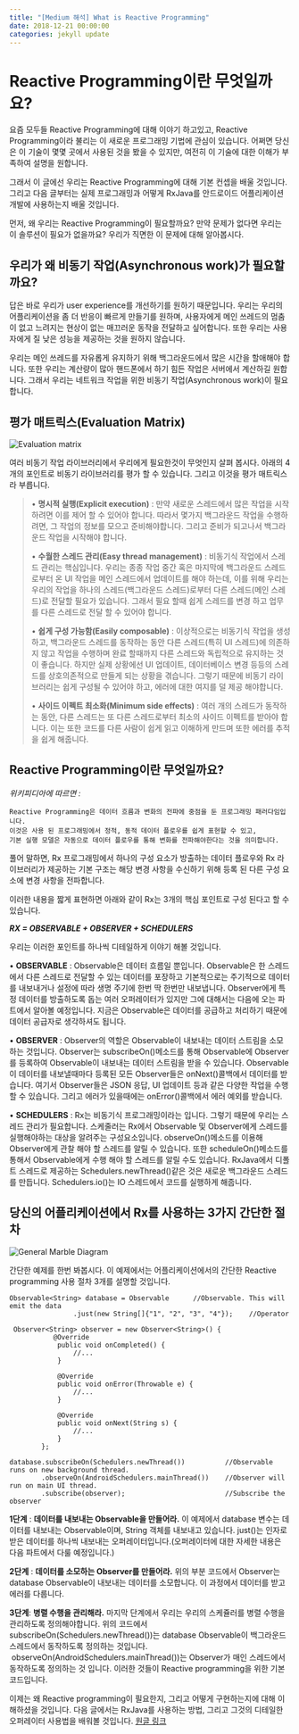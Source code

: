 ```yaml
---
title: "[Medium 해석] What is Reactive Programming"
date: 2018-12-21 00:00:00
categories: jekyll update
---
```


# Reactive Programming이란 무엇일까요?

요즘 모두들 Reactive Programming에 대해 이야기 하고있고,  Reactive Programming이라 불리는 이 새로운 프로그래밍 기법에 관심이 있습니다. 어쩌면 당신은 이 기술이 몇몇 곳에서 사용된 것을 봤을 수 있지만, 여전히 이 기술에 대한 이해가 부족하여 설명을 원합니다.

그래서 이 글에선 우리는 Reactive Programming에 대해 기본 컨셉을 배울 것입니다. 그리고 다음 글부터는 실제 프로그래밍과 어떻게 RxJava를 안드로이드 어플리케이션 개발에 사용하는지 배울 것입니다.

먼저, 왜 우리는 Reactive Programming이 필요할까요? 만약 문제가 없다면 우리는 이 솔루션이 필요가 없을까요? 우리가 직면한 이 문제에 대해 알아봅시다. 



## 우리가 왜 비동기 작업(Asynchronous work)가 필요할까요?

답은 바로 우리가 user experience를 개선하기를 원하기 때문입니다. 우리는 우리의 어플리케이션을 좀 더 반응이 빠르게 만들기를 원하며, 사용자에게 메인 쓰레드의 멈춤이 없고 느려지는 현상이 없는 매끄러운 동작을 전달하고 싶어합니다. 또한 우리는 사용자에게 질 낮은 성능을 제공하는 것을 원하지 않습니다.

우리는 메인 쓰레드를 자유롭게 유지하기 위해 백그라운드에서 많은 시간을 할애해야 합니다.  또한 우리는 계산량이 많아 핸드폰에서 하기 힘든 작업은 서버에서 계산하길 원합니다. 그래서 우리는 네트워크 작업을 위한 비동기 작업(Asynchronous work)이 필요합니다.



## 평가 매트릭스(Evaluation Matrix)

![Evaluation matrix](https://user-images.githubusercontent.com/38038123/50584885-7d907780-0eb5-11e9-9df6-9f62a6d7ccdb.png)

여러 비동기 작업 라이브러리에서 우리에게 필요한것이 무엇인지 살펴 봅시다. 아래의 4개의 포인트로 비동기 라이브러리를 평가 할 수 있습니다. 그리고 이것을 평가 매트릭스라 부릅니다.

>• __명시적 실행(Explicit execution)__ : 만약 새로운 스레드에서 많은 작업을 시작하려면 이를 제어 할 수 있어야 합니다. 따라서 몇가지 백그라운드 작업을 수행하려면, 그 작업의 정보를 모으고 준비해야합니다. 그리고 준비가 되고나서 백그라운드 작업을 시작해야 합니다. 
>
>• __수월한 스레드 관리(Easy thread management)__ : 비동기식 작업에서 스레드 관리는 핵심입니다. 우리는 종종 작업 중간 혹은 마지막에 백그라운드 스레드로부터 온 UI 작업을 메인 스레드에서 업데이트를 해야 하는데, 이를 위해 우리는 우리의 작업을 하나의 스레드(백그라운드 스레드)로부터 다른 스레드(메인 스레드)로 전달할 필요가 있습니다. 그래서 필요 할때 쉽게 스레드를 변경 하고 업무를 다른 스레드로 전달 할 수 있어야 합니다.
>
>• __쉽게 구성 가능함(Easily composable)__ : 이상적으로는 비동기식 작업을 생성 하고, 백그라운드 스레드를 동작하는 동안 다른 스레드(특히 UI 스레드)에 의존하지 않고 작업을 수행하며 완료 할때까지 다른 스레드와 독립적으로 유지하는 것이 좋습니다. 하지만 실제 상황에선 UI 업데이트, 데이터베이스 변경 등등의 스레드를 상호의존적으로 만들게 되는 상황을 겪습니다. 그렇기 때문에 비동기 라이브러리는 쉽게 구성될 수 있어야 하고, 에러에 대한 여지를 덜 제공 해야합니다.
>
>• __사이드 이펙트 최소화(Minimum side effects)__ : 여러 개의 스레드가 동작하는 동안, 다른 스레드는 또 다른 스레드로부터 최소의 사이드 이펙트를 받아야 합니다. 이는 또한 코드를 다른 사람이 쉽게 읽고 이해하게 만드며 또한 에러를 추적을 쉽게 해줍니다.

## Reactive Programming이란 무엇일까요?
*위키피디아에 따르면 :*
```
Reactive Programming은 데이터 흐름과 변화의 전파에 중점을 둔 프로그래밍 패러다임입니다.
이것은 사용 된 프로그래밍에서 정적, 동적 데이터 플로우를 쉽게 표현할 수 있고, 
기본 실행 모델은 자동으로 데이터 플로우를 통해 변화를 전파해야한다는 것을 의미합니다. 
```

풀어 말하면, Rx 프로그래밍에서 하나의 구성 요소가 방출하는 데이터 플로우와 Rx 라이브러리가 제공하는 기본 구조는 해당 변경 사항을 수신하기 위해 등록 된 다른 구성 요소에 변경 사항을 전파합니다.

이러한 내용을 짧게 표현하면 아래와 같이 Rx는 3개의 핵심 포인트로 구성 된다고 할 수 있습니다.

__*RX = OBSERVABLE + OBSERVER + SCHEDULERS*__

우리는 이러한 포인트를 하나씩 디테일하게 이야기 해볼 것입니다.

• __OBSERVABLE__ : Observable은 데이터 흐름일 뿐입니다. Observable은 한 스레드에서 다른 스레드로 전달할 수 있는 데이터를 포장하고 기본적으로는 주기적으로 데이터를 내보내거나 설정에 따라 생명 주기에 한번 딱 한번만 내보냅니다. Observer에게 특정 데이터를 방출하도록 돕는 여러 오퍼레이터가 있지만 그에 대해서는 다음에 오는 파트에서 알아볼 예정입니다. 지금은 Observable은 데이터를 공급하고 처리하기 때문에 데이터 공급자로 생각하셔도 됩니다.

• __OBSERVER__ : Observer의 역할은 Observable이 내보내는 데이터 스트림을 소모하는 것입니다. Observer는 subscribeOn()메소드를 통해 Observable에 Observer를 등록하여 Observable이 내보내는 데이터 스트림을 받을 수 있습니다. Observable이 데이터를 내보낼때마다 등록된 모든 Observer들은 onNext()콜백에서 데이터를 받습니다. 여기서 Observer들은 JSON 응답, UI 업데이트 등과 같은 다양한 작업을 수행할 수 있습니다. 그리고 에러가 있을때에는 onError()콜백에서 에러 예외를 받습니다.

• __SCHEDULERS__ : Rx는 비동기식 프로그래밍이라는 입니다. 그렇기 때문에 우리는 스레드 관리가 필요합니다. 스케줄러는 Rx에서 Observable 및 Observer에게 스레드를 실행해야하는 대상을 알려주는 구성요소입니다. observeOn()메소드를 이용해 Observer에게 관찰 해야 할 스레드를 알릴 수 있습니다. 또한 scheduleOn()메소드를 통해서 Observable에게 수행 해야 할 스레드를 알릴 수도 있습니다. RxJava에서 디폴트 스레드로 제공하는 Schedulers.newThread()같은 것은 새로운 백그라운드 스레드를 만듭니다.  Schedulers.io()는 IO 스레드에서 코드를 실행하게 해줍니다.

## 당신의 어플리케이션에서 Rx를 사용하는 3가지 간단한 절차

![General Marble Diagram](https://user-images.githubusercontent.com/38038123/50584961-f42d7500-0eb5-11e9-8e66-5db8b1644697.png)

간단한 예제를 한번 봐봅시다. 이 예제에서는 어플리케이션에서의 간단한 Reactive programming 사용 절차 3개를 설명할 것입니다.

~~~
Observable<String> database = Observable      //Observable. This will emit the data
                .just(new String[]{"1", "2", "3", "4"});    //Operator

 Observer<String> observer = new Observer<String>() {
           @Override
            public void onCompleted() {
                //...
            }

            @Override
            public void onError(Throwable e) {
                //...
            }

            @Override
            public void onNext(String s) {
                //...
            }
        };

database.subscribeOn(Schedulers.newThread())          //Observable runs on new background thread.
        .observeOn(AndroidSchedulers.mainThread())    //Observer will run on main UI thread.
        .subscribe(observer);                         //Subscribe the observer
~~~
        
    
__1단계__ : __데이터를 내보내는 Observable을 만들어라.__
이 예제에서 database 변수는 데이터를 내보내는 Observable이며, String 객체를 내보내고 있습니다. just()는 인자로 받은 데이터를 하나씩 내보내는 오퍼레이터입니다.(오퍼레이터에 대한 자세한 내용은 다음 파트에서 다룰 예정입니다.)

__2단계__ : __데이터를 소모하는 Observer를 만들어라.__
위의 부분 코드에서 Observer는 database Observable이 내보내는 데이터를 소모합니다. 이 과정에서 데이터를 받고 에러를 다룹니다.

__3단계__: __병렬 수행을 관리해라.__
마지막 단계에서 우리는 우리의 스케쥴러를 병렬 수행을 관리하도록 정의해야합니다. 
위의 코드에서 subscribeOn(Schedulers.newThread())는 database Observable이 백그라운드 스레드에서 동작하도록 정의하는 것입니다. 
 observeOn(AndroidSchedulers.mainThread())는 Observer가 매인 스레드에서 동작하도록 정의하는 것 입니다. 이러한 것들이 Reactive programming을 위한 기본 코드입니다.
 
이제는 왜 Reactive programming이 필요한지, 그리고 어떻게 구현하는지에 대해 이해하셨을 것입니다. 다음 글에서는 RxJava를 사용하는 방법, 그리고 그것의 디테일한 오퍼레이터 사용법을 배워볼 것입니다.
[원글 링크][origin-article]


[origin-article]: https://medium.com/@kevalpatel2106/what-is-reactive-programming-da37c1611382
